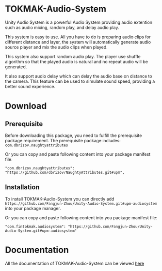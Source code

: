 # TOKMAK-Audio-System

Unity Audio System is a powerful Audio System providing audio extention such as audio mixing, random play, and delay audio play.

This system is easy to use. All you have to do is preparing audio clips for different distance and layer, the system will automatically generate audio source player and mix the audio clips when played.

This system also support random audio play. The player use shuffle algorithm so that the played audio is natural and no repeat audio will be generated.

It also support audio delay which can delay the audio base on distance to the camera. This feature can be used to simulate sound speed, providing a better sound experience.

# Download

## Prerequisite

Before downloading this package, you need to fulfill the prerequisite package requirement.
The prerequisite package includes:
`com.dbrizov.naughtyattributes`

Or you can copy and paste following content into your package manifest file:
```
"com.dbrizov.naughtyattributes": "https://github.com/dbrizov/NaughtyAttributes.git#upm",
```

## Installation

To install TOKMAK-Audio-System you can directly add `https://github.com/Fangjun-Zhou/Unity-Audio-System.git#upm-audiosystem` into your package manager.

Or you can copy and paste following content into you package manifest file:
```
"com.fintokmak.audiosystem": "https://github.com/Fangjun-Zhou/Unity-Audio-System.git#upm-audiosystem"
```

# Documentation

All the documentation of TOKMAK-Audio-System can be viewed [here](https://fangjun-zhou.github.io/TOKMAK-Audio-System/)
